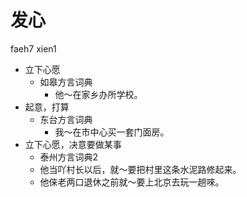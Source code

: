 # 发心
faeh7 xien1
+ 立下心愿
  * 如皋方言词典
    - 他～在家乡办所学校。
+ 起意，打算
  * 东台方言词典
    - 我～在市中心买一套门面房。
+ 立下心愿，决意要做某事
  * 泰州方言词典2
  - 他当吖村长以后，就～要把村里这条水泥路修起来。
  - 他俫老两口退休之前就～要上北京去玩一趟唻。
